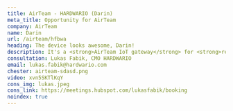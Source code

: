 ```yaml
---
title: AirTeam - HARDWARIO (Darin)
meta_title: Opportunity for AirTeam
company: AirTeam
name: Darin
url: /airteam/hfbwa
heading: The device looks awesome, Darin!
description: It's a <strong>AirTeam IoT gateway</strong> for <strong>remote monitoring of heat pumps and boilers</strong> and other IoT innovations.<br/><br/>Interested?
consultation: Lukas Fabik, CMO HARDWARIO
email: lukas.fabik@hardwario.com
chester: airteam-sdasd.png
video: xvn5SKTlKqY
cons_img: lukas.jpeg
cons_link: https://meetings.hubspot.com/lukasfabik/booking
noindex: true
---
```

